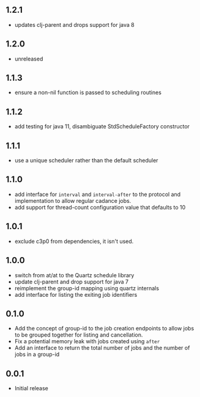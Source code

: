 ## 1.2.1
 * updates clj-parent and drops support for java 8

## 1.2.0
 * unreleased

## 1.1.3
 * ensure a non-nil function is passed to scheduling routines
 
## 1.1.2
 * add testing for java 11, disambiguate StdScheduleFactory constructor

## 1.1.1
 * use a unique scheduler rather than the default scheduler

## 1.1.0
 * add interface for `interval` and `interval-after` to the
 protocol and implementation to allow regular cadance jobs.
 * add support for thread-count configuration value that defaults to 10

## 1.0.1
 * exclude c3p0 from dependencies, it isn't used.

## 1.0.0
 * switch from at/at to the Quartz schedule library
 * update clj-parent and drop support for java 7
 * reimplement the group-id mapping using quartz internals
 * add interface for listing the exiting job identifiers

## 0.1.0
 * Add the concept of group-id to the job creation endpoints to allow
 jobs to be grouped together for listing and cancellation.
 * Fix a potential memory leak with jobs created using `after`
 * Add an interface to return the total number of jobs and the number
 of jobs in a group-id

## 0.0.1
 * Initial release
